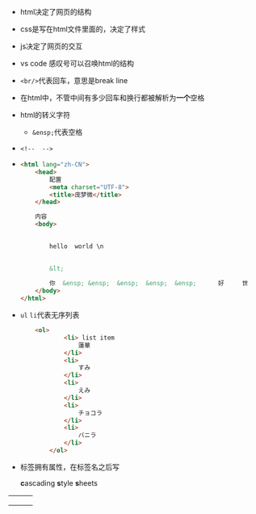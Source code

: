- html决定了网页的结构

- css是写在html文件里面的，决定了样式

- js决定了网页的交互

- vs code 感叹号可以召唤html的结构

- `<br/>`代表回车，意思是break line

- 在html中，不管中间有多少回车和换行都被解析为**一个**空格

- html的转义字符

  - `&ensp;`代表空格

- `<!--  -->`

- ```html
  <html lang="zh-CN">
      <head>
          配置
          <meta charset="UTF-8">
          <title>庞梦微</title>
      </head>
  
      内容
      <body>
  
          
          hello  world \n     
      
  
          &lt;
        
          你  &ensp;	&ensp;	&ensp;	&ensp;	&ensp;	    好     世     界
      </body>
  </html>
  
  ```

- `ul`  `li`代表无序列表

  ```html
      <ol>
              <li> list item
                  蓮華
              </li>
              <li>
                  すみ
              </li>
              <li>
                  えみ
              </li>
              <li>
                  チョコラ
              </li>
              <li>
                  バニラ
              </li>
          </ol>
  ```

- 标签拥有属性，在标签名之后写

  **c**ascading **s**tyle **s**heets

  



|      |      |      |
| ---- | ---- | ---- |
|      |      |      |
|      |      |      |
|      |      |      |

